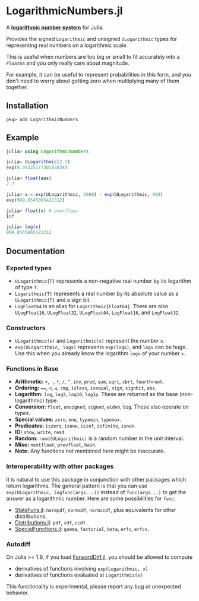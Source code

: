 # LogarithmicNumbers.jl

A [**logarithmic number system**](https://en.wikipedia.org/wiki/Logarithmic_number_system)
for Julia.

Provides the signed `Logarithmic` and unsigned `ULogarithmic` types for representing real
numbers on a logarithmic scale.

This is useful when numbers are too big or small to fit accurately into a `Float64` and you
only really care about magnitude.

For example, it can be useful to represent probabilities in this form, and you don't need to
worry about getting zero when multiplying many of them together.

## Installation

```
pkg> add LogarithmicNumbers
```

## Example

```julia
julia> using LogarithmicNumbers

julia> ULogarithmic(2.7)
exp(0.9932517730102834)

julia> float(ans)
2.7

julia> x = exp(ULogarithmic, 1000) - exp(ULogarithmic, 998)
exp(999.8545865421312)

julia> float(x) # overflows
Inf

julia> log(x)
999.8545865421312
```

## Documentation

### Exported types
* `ULogarithmic{T}` represents a non-negative real number by its logarithm of type `T`.
* `Logarithmic{T}` represents a real number by its absolute value as a `ULogarithmic{T}` and
  a sign bit.
* `LogFloat64` is an alias for `Logarithmic{Float64}`. There are also `ULogFloat16`,
  `ULogFloat32`, `ULogFloat64`, `LogFloat16`, and `LogFloat32`.

### Constructors
* `ULogarithmic(x)` and `Logarithmic(x)` represent the number `x`.
* `exp(ULogarithmic, logx)` represents `exp(logx)`, and `logx` can be huge. Use this when
  you already know the logarithm `logx` of your number `x`.

### Functions in Base
* **Arithmetic:** `+`, `-`, `*`, `/`, `^`, `inv`, `prod`, `sum`, `sqrt`, `cbrt`, `fourthroot`.
* **Ordering:** `==`, `<`, `≤`, `cmp`, `isless`, `isequal`, `sign`, `signbit`, `abs`.
* **Logarithm:** `log`, `log2`, `log10`, `log1p`. These are returned as the base (non-logarithmic) type.
* **Conversion:** `float`, `unsigned`, `signed`, `widen`, `big`. These also operate on types.
* **Special values:** `zero`, `one`, `typemin`, `typemax`.
* **Predicates:** `iszero`, `isone`, `isinf`, `isfinite`, `isnan`.
* **IO:** `show`, `write`, `read`.
* **Random:** `rand(ULogarithmic)` is a random number in the unit interval.
* **Misc:** `nextfloat`, `prevfloat`, `hash`.
* **Note:** Any functions not mentioned here might be inaccurate.

### Interoperability with other packages

It is natural to use this package in conjunction with other packages which return
logarithms. The general pattern is that you can use `exp(ULogarithmic, logfunc(args...))`
instead of `func(args...)` to get the answer as a logarithmic number. Here are some
possibilities for `func`:

- [StatsFuns.jl](https://github.com/JuliaStats/StatsFuns.jl):
  `normpdf`, `normcdf`, `normccdf`, plus equivalents for other distributions.
- [Distributions.jl](https://github.com/JuliaStats/Distributions.jl):
  `pdf`, `cdf`, `ccdf`.
- [SpecialFunctions.jl](https://github.com/JuliaMath/SpecialFunctions.jl):
  `gamma`, `factorial`, `beta`, `erfc`, `erfcx`.

### Autodiff

On Julia >= 1.9, if you load [ForwardDiff.jl](https://github.com/JuliaDiff/ForwardDiff.jl), you should be allowed to compute

- derivatives of functions involving `exp(Logarithmic, x)`
- derivatives of functions evaluated at `Logarithmic(x)`

This functionality is experimental, please report any bug or unexpected behavior.
